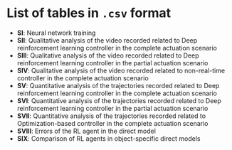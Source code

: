 # List of tables in `.csv` format
- **SI**: Neural network training
- **SII**: Qualitative analysis of the video recorded related to Deep reinforcement learning controller in the complete actuation scenario
- **SIII**: Qualitative analysis of the video recorded related to Deep reinforcement learning controller in the partial actuation scenario
- **SIV**: Qualitative analysis of the video recorded related to non-real-time controller in the complete actuation scenario
- **SV**: Quantitative analysis of the trajectories recorded related to Deep reinforcement learning controller in the complete actuation scenario
- **SVI**: Quantitative analysis of the trajectories recorded related to Deep reinforcement learning controller in the partial actuation scenario
- **SVII**: Quantitative analysis of the trajectories recorded related to Optimization-based controller in the complete actuation scenario
- **SVIII**: Errors of the RL agent in the direct model
- **SIX**: Comparison of RL agents in object-specific direct models
